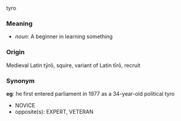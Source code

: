 tyro
### Meaning
+ _noun_: A beginner in learning something

### Origin

Medieval Latin tȳrō, squire, variant of Latin tīrō, recruit

### Synonym

__eg__: he first entered parliament in 1977 as a 34-year-old political tyro

+ NOVICE
+ opposite(s): EXPERT, VETERAN


